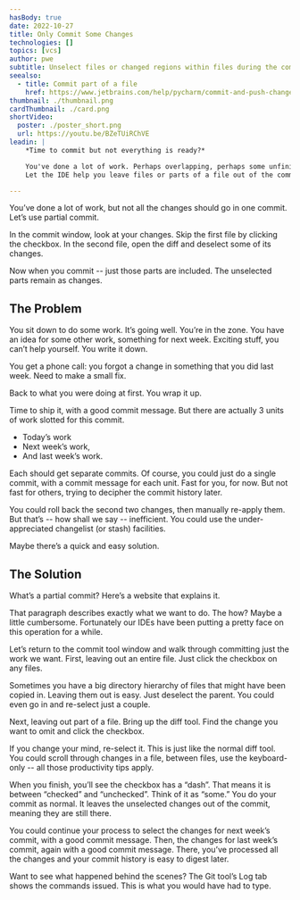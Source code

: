 ```yaml
---
hasBody: true
date: 2022-10-27
title: Only Commit Some Changes
technologies: []
topics: [vcs]
author: pwe
subtitle: Unselect files or changed regions within files during the commit process.
seealso:
  - title: Commit part of a file
    href: https://www.jetbrains.com/help/pycharm/commit-and-push-changes.html?partial_commit
thumbnail: ./thumbnail.png
cardThumbnail: ./card.png
shortVideo:
  poster: ./poster_short.png
  url: https://youtu.be/BZeTUiRChVE
leadin: |
    *Time to commit but not everything is ready?*    

    You've done a lot of work. Perhaps overlapping, perhaps some unfinished. 
    Let the IDE help you leave files or parts of a file out of the commit.

---
```


You’ve done a lot of work, but not all the changes should go in one commit. 
Let’s use partial commit.

In the commit window, look at your changes.
Skip the first file by clicking the checkbox.
In the second file, open the diff and deselect some of its changes.

Now when you commit -- just those parts are included. 
The unselected parts remain as changes.

## The Problem

You sit down to do some work. It’s going well. You’re in the zone.
You have an idea for some other work, something for next week. 
Exciting stuff, you can’t help yourself. 
You write it down.

You get a phone call: you forgot a change in something that you did last week. 
Need to make a small fix.

Back to what you were doing at first.
You wrap it up.

Time to ship it, with a good commit message.
But there are actually 3 units of work slotted for this commit.

- Today’s work
- Next week’s work, 
- And last week’s work. 

Each should get separate commits.
Of course, you could just do a single commit, with a commit message for each unit. 
Fast for you, for now.
But not fast for others, trying to decipher the commit history later.

You could roll back the second two changes, then manually re-apply them.
But that’s -- how shall we say -- inefficient. 
You could use the under-appreciated changelist (or stash) facilities. 

Maybe there’s a quick and easy solution.

## The Solution

What’s a partial commit? Here’s a website that explains it.

That paragraph describes exactly what we want to do. 
The how? Maybe a little cumbersome.
Fortunately our IDEs have been putting a pretty face on this operation for a while.

Let’s return to the commit tool window and walk through committing just the work we want.
First, leaving out an entire file. 
Just click the checkbox on any files.

Sometimes you have a big directory hierarchy of files that might have been copied in. 
Leaving them out is easy. 
Just deselect the parent. 
You could even go in and re-select just a couple.

Next, leaving out part of a file. 
Bring up the diff tool. 
Find the change you want to omit and click the checkbox. 

If you change your mind, re-select it.
This is just like the normal diff tool. 
You could scroll through changes in a file, between files, use the keyboard-only -- all those productivity tips apply.

When you finish, you’ll see the checkbox has a “dash”. 
That means it is between “checked” and “unchecked”. Think of it as “some.”
You do your commit as normal. 
It leaves the unselected changes out of the commit, meaning they are still there. 

You could continue your process to select the changes for next week’s commit, with a good commit message.
Then, the changes for last week’s commit, again with a good commit message.
There, you’ve processed all the changes and your commit history is easy to digest later.

Want to see what happened behind the scenes? 
The Git tool’s Log tab shows the commands issued. 
This is what you would have had to type.
